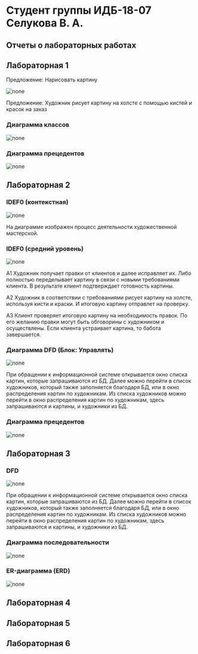 # Студент группы ИДБ-18-07 Селукова В. А. #
## Отчеты о лабораторных работах ##

## Лабораторная 1

Предложение: Нарисовать картину

![none](https://github.com/V3nji/selukova.github.io/blob/e45ee388ba881ed0f308c08608e6489dfbd9c4be/lab%201/01_A-0.png)

Предложение: Художник рисует картину на холсте с помощью кистей и красок на заказ

### Диаграмма классов

![none](https://github.com/V3nji/selukova.github.io/blob/c2e7ab1ab9b1da5ba62f05cad5e5b78c29dc1230/lab%201/d1.png)

### Диаграмма прецедентов

![none](https://github.com/V3nji/selukova.github.io/blob/c2e7ab1ab9b1da5ba62f05cad5e5b78c29dc1230/lab%201/d2.png)

##
## Лабораторная 2

### IDEF0 (контекстная)

![none](https://github.com/V3nji/selukova.github.io/blob/main/lab%202/01_A-0.png)

На диаграмме изображен процесс деятельности художественной мастерской.

### IDEF0 (средний уровень)

![none](https://github.com/V3nji/selukova.github.io/blob/main/lab%202/02_A0.png)

A1 Художник получает правки от клиентов и далее исправляет их. Либо полностью переделывает картину в связи с новыми требованиями клиента. В результате клиент подтверждает готовность картины.

А2 Художник в соответствии с требованиями рисует картину на холсте, используя кисти и краски. И итоговую картину отправлет на проверку.

А3 Клиент проверяет итоговую картину на необходимость правок. По его желанию правки могут быть обговорины с художником и осуществлены. Если клиента устраивает картина, то бабота завершается.

### Диаграмма DFD (Блок: Управлять)

![none](https://github.com/V3nji/selukova.github.io/blob/main/lab%202/03_A3.png)

При обращении к информационной системе открывается окно списка картин, которые запрашиваются из БД. Далее можно перейти в список художников, который также заполняется благодаря БД, или в окно распределения картин по художникам. Из списка художников  можно перейти в окно распределения картин по художникам, здесь запрашиваются и картины, и художники из БД.

### Диаграмма прецедентов

![none](https://github.com/V3nji/selukova.github.io/blob/main/lab%202/r4.png)

## Лабораторная 3

### DFD

![none](https://github.com/V3nji/selukova.github.io/blob/main/lab%202/03_A3.png)

При обращении к информационной системе открывается окно списка картин, которые запрашиваются из БД. Далее можно перейти в список художников, который также заполняется благодаря БД, или в окно распределения картин по художникам. Из списка художников  можно перейти в окно распределения картин по художникам, здесь запрашиваются и картины, и художники из БД.

### Диаграмма последовательности

![none](https://github.com/V3nji/selukova.github.io/blob/main/lab%203/m1.png)

### ER-диаграмма (ERD)

![none](https://github.com/V3nji/selukova.github.io/blob/main/lab%203/m2.png)

## Лабораторная 4

## Лабораторная 5

## Лабораторная 6
